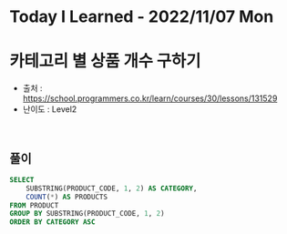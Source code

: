 # Today I Learned - 2022/11/07 Mon

# 카테고리 별 상품 개수 구하기
- 출처 : https://school.programmers.co.kr/learn/courses/30/lessons/131529
- 난이도 : Level2
<br>

## 풀이
```sql
SELECT
    SUBSTRING(PRODUCT_CODE, 1, 2) AS CATEGORY,
    COUNT(*) AS PRODUCTS
FROM PRODUCT
GROUP BY SUBSTRING(PRODUCT_CODE, 1, 2)
ORDER BY CATEGORY ASC
```
